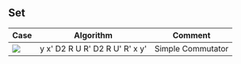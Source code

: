 Set 
------------------------
Case | Algorithm | Comment
----------- | ----------- | ------------
![](TTLL/FB1.png?raw=true) | y x' D2 R U R' D2 R U' R' x y' | Simple Commutator |
